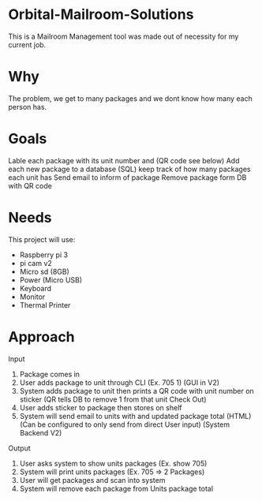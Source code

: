 # Orbital-Mailroom-Solutions
This is a Mailroom Management tool was made out of necessity for my current job.

# Why
The problem, we get to many packages and we dont know how many each person has.

# Goals
Lable each package with its unit number and (QR code see below)
Add each new package to a database (SQL)
keep track of how many packages each unit has
Send email to inform of package
Remove package form DB with QR code

# Needs
This project will use:
- Raspberry pi 3
- pi cam v2
- Micro sd (8GB)
- Power (Micro USB)
- Keyboard
- Monitor
- Thermal Printer

# Approach
Input
1. Package comes in
2. User adds package to unit through CLI (Ex. 705 1) (GUI in V2)
3. System adds package to unit then prints a QR code with unit number on sticker (QR tells DB to remove 1 from that unit Check Out)
4. User adds sticker to package then stores on shelf
5. System will send email to units with and updated package total (HTML) (Can be configured to only send from direct User input) (System Backend V2)

Output
1. User asks system to show units packages (Ex. show 705)
2. System will print units packages (Ex. 705 => 2 Packages)
3. User will get packages and scan into system
4. System will remove each package from Units package total
